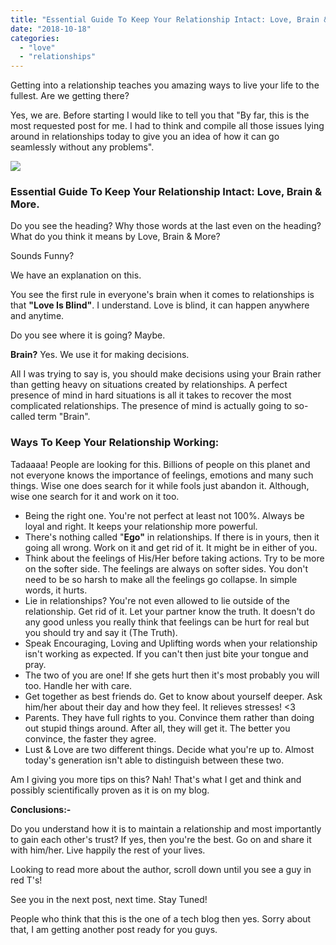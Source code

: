```yaml
---
title: "Essential Guide To Keep Your Relationship Intact: Love, Brain & More."
date: "2018-10-18"
categories: 
  - "love"
  - "relationships"
---
```


Getting into a relationship teaches you amazing ways to live your life to the fullest. Are we getting there? 

Yes, we are. Before starting I would like to tell you that "By far, this is the most requested post for me. I had to think and compile all those issues lying around in relationships today to give you an idea of how it can go seamlessly without any problems".

[![](/posts/2018/10/images/be-a-beast-grind-while-others-sleep-2-1024x1024.png)](https://sastaeinstein.com/wp-content/uploads/2018/11/be-a-beast-grind-while-others-sleep-2.png)

### Essential Guide To Keep Your Relationship Intact: Love, Brain & More.

Do you see the heading? Why those words at the last even on the heading? What do you think it means by Love, Brain & More? 

Sounds Funny?

We have an explanation on this.

You see the first rule in everyone's brain when it comes to relationships is that **"Love Is Blind"**. I understand. Love is blind, it can happen anywhere and anytime. 

Do you see where it is going? Maybe.

**Brain?** Yes. We use it for making decisions. 

All I was trying to say is, you should make decisions using your Brain rather than getting heavy on situations created by relationships. A perfect presence of mind in hard situations is all it takes to recover the most complicated relationships. The presence of mind is actually going to so-called term "Brain".

### Ways To Keep Your Relationship Working:

Tadaaaa! People are looking for this. Billions of people on this planet and not everyone knows the importance of feelings, emotions and many such things. Wise one does search for it while fools just abandon it. Although, wise one search for it and work on it too.

- Being the right one. You're not perfect at least not 100%. Always be loyal and right. It keeps your relationship more powerful.
- There's nothing called "**Ego"** in relationships. If there is in yours, then it going all wrong. Work on it and get rid of it. It might be in either of you.
- Think about the feelings of His/Her before taking actions. Try to be more on the softer side. The feelings are always on softer sides. You don't need to be so harsh to make all the feelings go collapse. In simple words, it hurts.
- Lie in relationships? You're not even allowed to lie outside of the relationship. Get rid of it. Let your partner know the truth. It doesn't do any good unless you really think that feelings can be hurt for real but you should try and say it (The Truth).
- Speak Encouraging, Loving and Uplifting words when your relationship isn't working as expected. If you can't then just bite your tongue and pray.
- The two of you are one! If she gets hurt then it's most probably you will too. Handle her with care.
- Get together as best friends do. Get to know about yourself deeper. Ask him/her about their day and how they feel. It relieves stresses! <3
- Parents. They have full rights to you. Convince them rather than doing out stupid things around. After all, they will get it. The better you convince, the faster they agree.
- Lust & Love are two different things. Decide what you're up to. Almost today's generation isn't able to distinguish between these two.

Am I giving you more tips on this? Nah! That's what I get and think and possibly scientifically proven as it is on my blog.

**Conclusions:-**

Do you understand how it is to maintain a relationship and most importantly to gain each other's trust? If yes, then you're the best. Go on and share it with him/her. Live happily the rest of your lives.

Looking to read more about the author, scroll down until you see a guy in red T's! 

See you in the next post, next time. Stay Tuned!

People who think that this is the one of a tech blog then yes. Sorry about that, I am getting another post ready for you guys.
